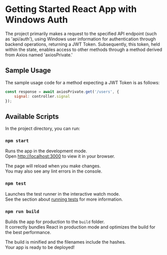 # Getting Started React App with Windows Auth

The project primarily makes a request to the specified API endpoint (such as 'api/auth'), using Windows user information for authentication through backend operations, returning a JWT Token. Subsequently, this token, held within the state, enables access to other methods through a method derived from Axios named 'axiosPrivate.' 
## Sample Usage
The sample usage code for a method expecting a JWT Token is as follows:

```javascript
const response = await axiosPrivate.get('/users', {
    signal: controller.signal
});
```
## Available Scripts

In the project directory, you can run:

### `npm start`

Runs the app in the development mode.\
Open [http://localhost:3000](http://localhost:3000) to view it in your browser.

The page will reload when you make changes.\
You may also see any lint errors in the console.

### `npm test`

Launches the test runner in the interactive watch mode.\
See the section about [running tests](https://facebook.github.io/create-react-app/docs/running-tests) for more information.

### `npm run build`

Builds the app for production to the `build` folder.\
It correctly bundles React in production mode and optimizes the build for the best performance.

The build is minified and the filenames include the hashes.\
Your app is ready to be deployed!


